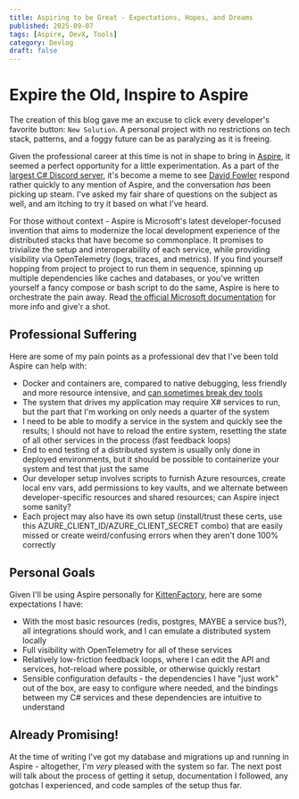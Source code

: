 ```yaml
---
title: Aspiring to be Great - Expectations, Hopes, and Dreams
published: 2025-09-07
tags: [Aspire, DevX, Tools]
category: Devlog
draft: false
---
```


# Expire the Old, Inspire to Aspire
The creation of this blog gave me an excuse to click every developer's favorite button: `New Solution`. A personal project with no restrictions on tech stack, patterns, and a foggy future can be as paralyzing as it is freeing. 

Given the professional career at this time is not in shape to bring in [Aspire](https://learn.microsoft.com/en-us/dotnet/aspire/get-started/aspire-overview), it seemed a perfect opportunity for a little experimentation. As a part of the [largest C# Discord server](https://discord.gg/csharp), it's become a meme to see [David Fowler](https://github.com/davidfowl) respond rather quickly to any mention of Aspire, and the conversation _has_ been picking up steam. I've asked my fair share of questions on the subject as well, and am itching to try it based on what I've heard.

For those without context - Aspire is Microsoft's latest developer-focused invention that aims to modernize the local development experience of the distributed stacks that have become so commonplace. It promises to trivialize the setup and interoperability of each service, while providing visibility via OpenTelemetry (logs, traces, and metrics). If you find yourself hopping from project to project to run them in sequence, spinning up multiple dependencies like caches and databases, or you've written yourself a fancy compose or bash script to do the same, Aspire is here to orchestrate the pain away. Read [the official Microsoft documentation](https://learn.microsoft.com/en-us/dotnet/aspire/get-started/aspire-overview) for more info and give'r a shot.

## Professional Suffering
Here are some of my pain points as a professional dev that I've been told Aspire can help with:

- Docker and containers are, compared to native debugging, less friendly and more resource intensive, and [can sometimes break dev tools](https://youtrack.jetbrains.com/projects/RIDER/issues/RIDER-94485/Add-support-for-DefaultAzureCredential-when-running-inside-docker)
- The system that drives my application may require X# services to run, but the part that I'm working on only needs a quarter of the system
- I need to be able to modify a service in the system and quickly see the results; I should not have to reload the entire system, resetting the state of all other services in the process (fast feedback loops)
- End to end testing of a distributed system is usually only done in deployed environments, but it should be possible to containerize your system and test that just the same
- Our developer setup involves scripts to furnish Azure resources, create local env vars, add permissions to key vaults, and we alternate between developer-specific resources and shared resources; can Aspire inject some sanity?
- Each project may also have its own setup (install/trust these certs, use this AZURE_CLIENT_ID/AZURE_CLIENT_SECRET combo) that are easily missed or create weird/confusing errors when they aren't done 100% correctly

## Personal Goals
Given I'll be using Aspire personally for [KittenFactory](/future-posts/#establish-a-domain), here are some expectations I have:

- With the most basic resources (redis, postgres, MAYBE a service bus?), all integrations should work, and I can emulate a distributed system locally
- Full visibility with OpenTelemetry for all of these services
- Relatively low-friction feedback loops, where I can edit the API and services, hot-reload where possible, or otherwise quickly restart
- Sensible configuration defaults - the dependencies I have "just work" out of the box, are easy to configure where needed, and the bindings between my C# services and these dependencies are intuitive to understand

## Already Promising!
At the time of writing I've got my database and migrations up and running in Aspire - altogether, I'm _very_ pleased with the system so far. The next post will talk about the process of getting it setup, documentation I followed, any gotchas I experienced, and code samples of the setup thus far.

